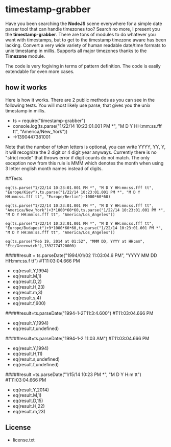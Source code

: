 timestamp-grabber
=========

Have you been searching the **NodeJS** scene everywhere for a simple date parser tool that can handle timezones too? Search no more, I present you the **timestamp-grabber**.
There are tons of modules to do whatever you want with timestamps, but to get to the timestamp timezone aware has been lacking.
Convert a very wide variety of human readable date/time formats to unix timestamp in millis. Supports all major timezones thanks to the **Timezone** module.


The code is very fogiving in terms of pattern definition. The code is easily extendable for even more cases.


how it works
--------

Here is how it works. There are 2 public methods as you can see in the following tests. You will most likely use parse, that gives you the unix timestamp in millis.

* ts = require("timestamp-grabber")
* console.log(ts.parse("1/22/14 10:23:01.001 PM *", "M D Y HH:mm:ss.fff tt", "America/New_York"))
* ->1390447381001

Note that the number of token letters is optional, you can write YYYY, YY, Y, it will recognize the 2 digit or 4 digit year anyways.
Currently there is no "strict mode" that throws error if digit counts do not match.
The only exception now from this rule is MMM which denotes the month when using 3 letter english month names instead of digits.

##Tests

`eq(ts.parse("1/22/14 10:23:01.001 PM *", "M D Y HH:mm:ss.fff tt", "Europe/Kiev"),ts.parse("1/22/14 10:23:01.001 PM *", "M D Y HH:mm:ss.fff tt", "Europe/Berlin")-1000*60*60)`

`eq(ts.parse("1/22/14 10:23:01.001 PM *", "M D Y HH:mm:ss.fff tt", "America/New_York")+3*1000*60*60,ts.parse("1/22/14 10:23:01.001 PM *", "M D Y HH:mm:ss.fff tt", "America/Los_Angeles"))`

`eq(ts.parse("1/22/14 10:23:01.001 PM *", "M D Y HH:mm:ss.fff tt", "Europe/Budapest")+9*1000*60*60,ts.parse("1/22/14 10:23:01.001 PM *", "M D Y HH:mm:ss.fff tt", "America/Los_Angeles"))`

`eq(ts.parse("Feb 19, 2014 at 01:52", "MMM DD, YYYY at HH:mm", "Etc/Greenwich"),1392774720000)`


#####result = ts.parseDate("1994/01/02 11:03:04.6 PM", "YYYY MM DD HH:mm:ss.f tt") #T11:03:04.666 PM
* eq(result.Y,1994)
* eq(result.M,1)
* eq(result.D,2)
* eq(result.H,23)
* eq(result.m,3)
* eq(result.s,4)
* eq(result.f,600)


#####result=ts.parseDate("1994-1-2T11:3:4.600") #T11:03:04.666 PM
* eq(result.Y,1994)
* eq(result.t,undefined)

#####result=ts.parseDate("1994-1-2 11:03 AM") #T11:03:04.666 PM
* eq(result.Y,1994)
* eq(result.H,11)
* eq(result.s,undefined)
* eq(result.f,undefined)

#####result =ts.parseDate("1/15/14 10:23 PM *", "M D Y H:m tt") #T11:03:04.666 PM

* eq(result.Y,2014)
* eq(result.M,1)
* eq(result.D,15)
* eq(result.H,22)
* eq(result.m,23)

## License

* license.txt
